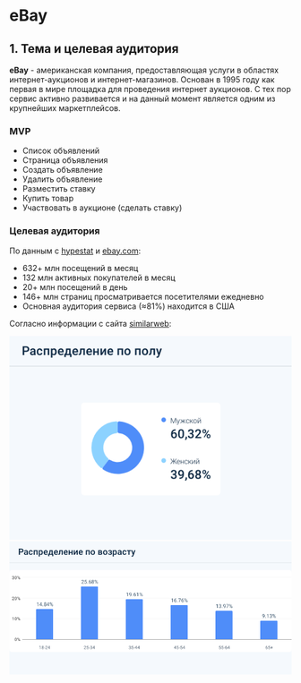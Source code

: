 # eBay
## 1. Тема и целевая аудитория
**eBay** - американская компания, предоставляющая услуги в областях 
интернет-аукционов и интернет-магазинов. Основан в 1995 году как первая в мире площадка 
для проведения интернет аукционов. С тех пор сервис активно развивается и на данный момент является
одним из крупнейших маркетплейсов.
### MVP
* Список объявлений
* Страница объявления
* Создать объявление 
* Удалить объявление
* Разместить ставку
* Купить товар
* Участвовать в аукционе (сделать ставку)
### Целевая аудитория

По данным с [hypestat](https://hypestat.com/info/ebay.com) и [ebay.com](https://www.ebayinc.com/company/):
* 632+ млн посещений в месяц
* 132 млн активных покупателей в месяц
* 20+ млн посещений в день
* 146+ млн страниц просматривается посетителями ежедневно
* Основная аудитория сервиса (≈81%) находится в США

Согласно информации с сайта [similarweb](https://pro.similarweb.com/?sourcepage=website-analysis&domain=ebay.com):

![Распределение по полу](https://github.com/Alladan04/higholad_coursework/raw/main/img.png)
![Распределение по возрасту](https://github.com/Alladan04/higholad_coursework/raw/main/img_1.png)
   
